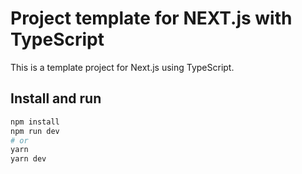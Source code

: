 # Project template for NEXT.js with TypeScript 

This is a template project for Next.js using TypeScript.

## Install and run

```bash
npm install
npm run dev
# or
yarn
yarn dev
```
